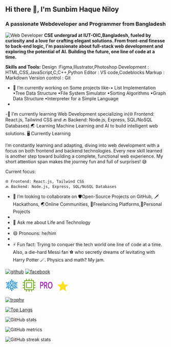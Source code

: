 ## Hi there 👋, I'm Sunbim Haque Niloy
### A passionate Webdeveloper and Programmer from Bangladesh  
![Web Developer](https://scontent.fdac14-1.fna.fbcdn.net/v/t39.30808-6/474479205_1139914527677852_4571425054882783475_n.jpg?stp=dst-jpg_p600x600_tt6&_nc_cat=102&ccb=1-7&_nc_sid=127cfc&_nc_eui2=AeGREDynyiIFyQb-cWVZBl1h3G3rXqRqZ7ncbetepGpnuZ0DR0Tzis7PJHcJsrXrWHP3dE82tH5lB-uXJQXkrw3S&_nc_ohc=RZ99puKQ6P8Q7kNvgH9fABL&_nc_zt=23&_nc_ht=scontent.fdac14-1.fna&_nc_gid=A1CTshqUz8ANfzeaWGm9TQa&oh=00_AYBDjVWPZCHCnh8oVzrAJXc67jp0Oq6QuWc4-Q3qPkWNvQ&oe=67942DA8)
**CSE undergrad at IUT-OIC,Bangladesh, fueled by curiosity and a love for crafting elegant solutions. From front-end finesse to back-end logic, I'm passionate about full-stack web development and exploring the potential of AI. Building the future, one line of code at a time.**

**Skills and Tools:** 
         Design :Figma,Illustrator,Photoshop
         Development : HTML,CSS,JavaScript,C,C++,Python
         Editor : VS code,Codeblocks
         Markup : Markdown
         Version control : Git
         
- 🔭 I’m currently working on Some projects like-• List Implementation •Tree Data Structure •File System Simulator •Sorting Algorithms •Graph Data Structure •Interpreter for a Simple Language
- 
-🌱 I’m currently learning Web Development specializing in(🌐 Frontend: React.js, Tailwind CSS and 🔙 Backend: Node.js, Express, SQL/NoSQL Databases).🌏 Learning Machine Learning and AI to build intelligent web solutions.
 🖥️ Currently Learning

I’m constantly learning and adapting, diving into web development with a focus on both frontend and backend technologies. Every new skill learned is another step toward building a complete, functional web experience. My short attention span makes the journey fun and full of surprises! 😅

Current focus:

    🌐 Frontend: React.js, Tailwind CSS
    🔙 Backend: Node.js, Express, SQL/NoSQL Databases

- 👯 I’m looking to collaborate on 🛡️Open-Source Projects on GitHub, 🗡️Hackathons, 🌏Online Communities, 📳Freelancing Platforms,🤵Personal Projects
- 
- 💬 Ask me about Life and Technology
- 
- 😄 Pronouns: he/him
- 
- ⚡ Fun fact: Trying to conquer the tech world one line of code at a time. Also, a die-hard Messi fan ⚽ who secretly dreams of levitating with Harry Potter 🪄. Physics and math? My jam. 


[<img src='https://cdn.jsdelivr.net/npm/simple-icons@3.0.1/icons/github.svg' alt='github' height='40'>](https://github.com/sunbimhaqueniloy)  [<img src='https://cdn.jsdelivr.net/npm/simple-icons@3.0.1/icons/facebook.svg' alt='facebook' height='40'>](https://www.facebook.com/sunbimhaque.niloy)  

<a href='https://archiveprogram.github.com/'><img src='https://raw.githubusercontent.com/acervenky/animated-github-badges/master/assets/acbadge.gif' width='40' height='40'></a> <a href='https://docs.github.com/en/developers'><img src='https://raw.githubusercontent.com/acervenky/animated-github-badges/master/assets/devbadge.gif' width='40' height='40'></a> <a href='https://github.com/pricing'><img src='https://raw.githubusercontent.com/acervenky/animated-github-badges/master/assets/pro.gif' width='40' height='40'></a> <a href='https://stars.github.com/'><img src='https://raw.githubusercontent.com/acervenky/animated-github-badges/master/assets/starbadge.gif' width='35' height='35'></a> 

[![trophy](https://github-profile-trophy.vercel.app/?username=sunbimhaqueniloy)](https://github.com/ryo-ma/github-profile-trophy)

[![Top Langs](https://github-readme-stats.vercel.app/api/top-langs/?username=sunbimhaqueniloy)](https://github.com/anuraghazra/github-readme-stats)

![GitHub stats](https://github-readme-stats.vercel.app/api?username=sunbimhaqueniloy&show_icons=true&count_private=true)  

![GitHub metrics](https://metrics.lecoq.io/sunbimhaqueniloy)  

![GitHub streak stats](https://streak-stats.demolab.com/?user=sunbimhaqueniloy)  

